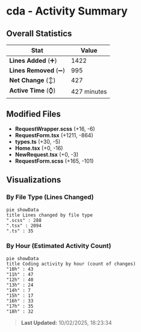 # cda - Activity Summary 

## Overall Statistics

| Stat                   | Value                                                             |
| ---------------------- | ----------------------------------------------------------------- |
| **Lines Added** (➕)   | 1422                                          |
| **Lines Removed** (➖) | 995                                        |
| **Net Change** (↕)    | 427                |
| **Active Time** (⌚)   | 427 minutes |


## Modified Files
- **RequestWrapper.scss** (+16, -6)
- **RequestForm.tsx** (+1211, -864)
- **types.ts** (+30, -5)
- **Home.tsx** (+0, -16)
- **NewRequest.tsx** (+0, -3)
- **RequestForm.scss** (+165, -101)

## Visualizations

### By File Type (Lines Changed)

```mermaid
pie showData
title Lines changed by file type
".scss" : 288
".tsx" : 2094
".ts" : 35
```

### By Hour (Estimated Activity Count)

```mermaid
pie showData
title Coding activity by hour (count of changes)
"10h" : 43
"11h" : 47
"12h" : 40
"13h" : 24
"14h" : 7
"15h" : 17
"16h" : 33
"17h" : 35
"18h" : 32
```


> **Last Updated:** 10/02/2025, 18:23:34